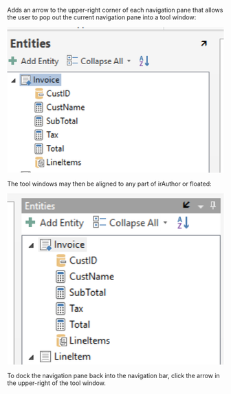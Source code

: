 Adds an arrow to the upper-right corner of each navigation pane that allows the user to pop out the current navigation pane into a tool window:

![docs/NavigationToolWindows1.png](docs/NavigationToolWindows1.png)

The tool windows may then be aligned to any part of irAuthor or floated:

![docs/NavigationToolWindows2.png](docs/NavigationToolWindows2.png)

To dock the navigation pane back into the navigation bar, click the arrow in the upper-right of the tool window.
